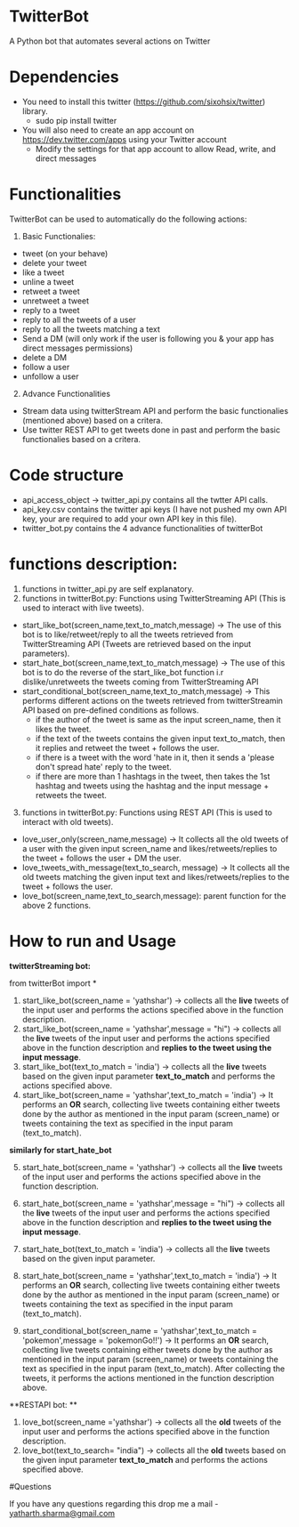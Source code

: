 # TwitterBot

A Python bot that automates several actions on Twitter

# Dependencies

- You need to install this twitter (https://github.com/sixohsix/twitter) library.   
   - sudo pip install twitter    
- You will also need to create an app account on https://dev.twitter.com/apps using your Twitter account  
  - Modify the settings for that app account to allow Read, write, and direct messages   

# Functionalities

TwitterBot can be used to automatically do the following actions:   

1. Basic Functionalies:
 - tweet (on your behave)  
 - delete your tweet  
 - like a tweet  
 - unline a tweet  
 - retweet a tweet  
 - unretweet a tweet  
 - reply to a tweet
 - reply to all the tweets of a user
 - reply to all the tweets matching a text
 - Send a DM (will only work if the user is following you & your app has direct messages permissions)  
 - delete a DM
 - follow a user
 - unfollow a user  
2. Advance Functionalities
 - Stream data using twitterStream API and perform the basic functionalies (mentioned above) based on a critera.  
 - Use twitter REST API to get tweets done in past and perform the basic functionalies based on a critera.  


# Code structure
 - api_access_object -> twitter_api.py contains all the twtter API calls.  
 - api_key.csv contains the twitter api keys (I have not pushed my own API key, your are required to add your own API key in this file).  
 - twitter_bot.py contains the 4 advance functionalities of twitterBot

# functions description:
1. functions in twitter_api.py are self explanatory. 
2. functions in twitterBot.py: Functions using TwitterStreaming API (This is used to interact with live tweets).   
 - start_like_bot(screen_name,text_to_match,message) -> The use of this bot is to like/retweet/reply to all the tweets retrieved from TwitterStreaming API (Tweets are retrieved based on the input parameters).  
 - start_hate_bot(screen_name,text_to_match,message) -> The use of this bot is to do the reverse of the start_like_bot function i.r dislike/unretweets the tweets coming from TwitterStreaming API  
 - start_conditional_bot(screen_name,text_to_match,message) -> This performs different actions on the tweets retrieved from twitterStreamin API based on pre-defined conditions as follows.  
    - if the author of the tweet is same as the input screen_name, then it likes the tweet.  
    - if the text of the tweets contains the given input text_to_match, then it replies and retweet the tweet + follows the user.  
    - if there is a tweet with the word 'hate in it, then it sends a 'please don't spread hate' reply to the tweet.
    - if there are more than 1 hashtags in the tweet, then takes the 1st hashtag and tweets using the hashtag and the input message + retweets the tweet.  
3. functions in twitterBot.py: Functions using REST API (This is used to interact with old tweets). 
  - love_user_only(screen_name,message) -> It collects all the old tweets of a user with the given input screen_name and likes/retweets/replies to the tweet + follows the user + DM the user.  
  - love_tweets_with_message(text_to_search, message) -> It collects all the old tweets matching the given input text and likes/retweets/replies to the tweet + follows the user.
  - love_bot(screen_name,text_to_search,message): parent function for the above 2 functions.
 
# How to run and Usage

 **twitterStreaming bot:**

from twitterBot import *

1. start_like_bot(screen_name = 'yathshar') -> collects all the **live** tweets of the input user and performs the actions specified above in the function description.
2. start_like_bot(screen_name = 'yathshar',message = "hi") ->  collects all the **live** tweets of the input user and performs the actions specified above in the function description and **replies to the tweet using the input message**.  
3. start_like_bot(text_to_match = 'india') -> collects all the **live** tweets based on the given input parameter **text_to_match** and performs the actions specified above. 
4. start_like_bot(screen_name = 'yathshar',text_to_match = 'india') -> It performs an **OR** search, collecting live tweets containing either tweets done by the author as mentioned in the input param (screen_name) or tweets containing the text as specified in the input param (text_to_match).  

**similarly for start_hate_bot**

5. start_hate_bot(screen_name = 'yathshar') -> collects all the **live** tweets of the input user and performs the actions specified above in the function description.  
6.  start_hate_bot(screen_name = 'yathshar',message = "hi") ->  collects all the **live** tweets of the input user and performs the actions specified above in the function description and **replies to the tweet using the input message**.  
7. start_hate_bot(text_to_match = 'india') -> collects all the **live** tweets based on the given input parameter. 
8. start_hate_bot(screen_name = 'yathshar',text_to_match = 'india') -> It performs an **OR** search, collecting live tweets containing either tweets done by the author as mentioned in the input param (screen_name) or tweets containing the text as specified in the input param (text_to_match).

9. start_conditional_bot(screen_name = 'yathshar',text_to_match = 'pokemon',message = 'pokemonGo!!') -> It performs an **OR** search, collecting live tweets containing either tweets done by the author as mentioned in the input param (screen_name) or tweets containing the text as specified in the input param (text_to_match). After collecting the tweets, it performs the actions mentioned in the function description above.

**RESTAPI bot: **

1. love_bot(screen_name ='yathshar') ->  collects all the **old** tweets of the input user and performs the actions specified above in the function description.
2. love_bot(text_to_search= "india") -> collects all the **old** tweets based on the given input parameter **text_to_match** and performs the actions specified above.

#Questions

If you have any questions regarding this drop me a mail - yatharth.sharma@gmail.com
